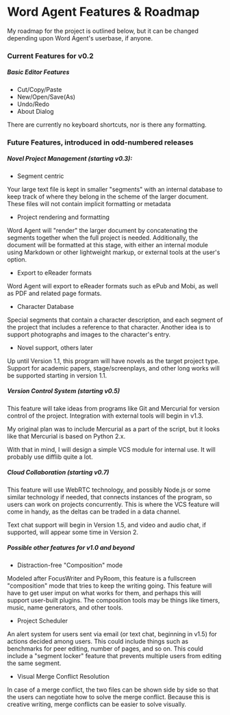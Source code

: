 # Word Agent Features & Roadmap

My roadmap for the project is outlined below,
but it can be changed depending upon Word Agent's userbase, if anyone.

### Current Features for v0.2

##### Basic Editor Features

* Cut/Copy/Paste
* New/Open/Save(As)
* Undo/Redo
* About Dialog

There are currently no keyboard shortcuts, nor is there any formatting.

### Future Features, introduced in odd-numbered releases

##### Novel Project Management (starting v0.3):

* Segment centric

Your large text file is kept in smaller "segments" with an internal
database to keep track of where they belong in the scheme of the larger
document. These files will not contain implicit formatting or metadata

* Project rendering and formatting

Word Agent will "render" the larger document by concatenating
the segments together when the full project is needed. Additionally,
the document will be formatted at this stage, with either an internal
module using Markdown or other lightweight markup, or external tools
at the user's option.

* Export to eReader formats

Word Agent will export to eReader formats such as ePub and Mobi, as
well as PDF and related page formats.

* Character Database

Special segments that contain a character description, and each segment
of the project that includes a reference to that character. Another
idea is to support photographs and images to the character's entry.

* Novel support, others later

Up until Version 1.1, this program will have novels as the target
project type. Support for academic papers, stage/screenplays, and other
long works will be supported starting in version 1.1.

##### Version Control System (starting v0.5)

This feature will take ideas from programs like Git and Mercurial
for version control of the project. Integration with external tools
will begin in v1.3.

My original plan was to include Mercurial as a part of the script, but
it looks like that Mercurial is based on Python 2.x. 

With that in mind, I will design a simple VCS module for internal use.
It will probably use difflib quite a lot.

##### Cloud Collaboration (starting v0.7)

This feature will use WebRTC technology, and possibly Node.js or some
similar technology if needed, that connects instances of the program, so
users can work on projects concurrently. This is where the VCS feature
will come in handy, as the deltas can be traded in a data channel.

Text chat support will begin in Version 1.5, and video and audio chat,
if supported, will appear some time in Version 2.

##### Possible other features for v1.0 and beyond

* Distraction-free "Composition" mode

Modeled after FocusWriter and PyRoom, this feature is a fullscreen
"composition" mode that tries to keep the writing going. This feature
will have to get user imput on what works for them, and perhaps this
will support user-built plugins. The composition tools may be things
like timers, music, name generators, and other tools.

* Project Scheduler

An alert system for users sent via email (or text chat, beginning in
v1.5) for actions decided among users. This could include things such as
benchmarks for peer editing, number of pages, and so on. This could
include a "segment locker" feature that prevents multiple users from
editing the same segment.

* Visual Merge Conflict Resolution

In case of a merge conflict, the two files can be shown side by side so
that the users can negotiate how to solve the merge conflict. Because
this is creative writing, merge conflicts can be easier to solve
visually.
